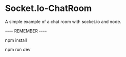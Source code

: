 # Socket.Io-ChatRoom
A simple example of a chat room with socket.io and node.

---- REMEMBER ----

npm install

npm run dev
